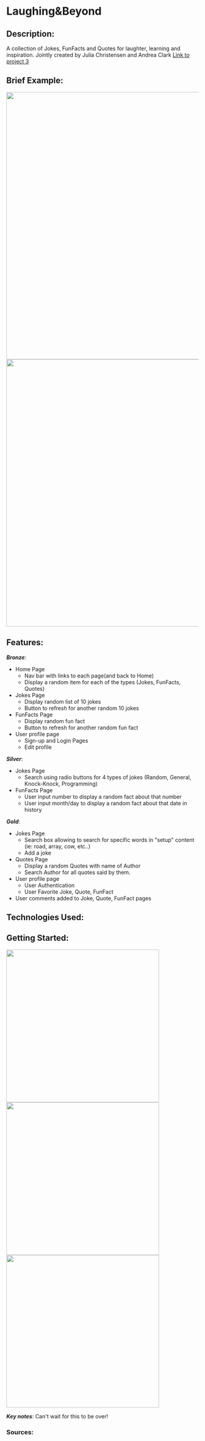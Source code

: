 # Laughing&Beyond

## Description:
A collection of Jokes, FunFacts and Quotes for laughter, learning and inspiration. 
Jointly created by Julia Christensen and Andrea Clark
[Link to project 3](https://github.com/aflack143/laughing&beyond)

## Brief Example:
<img src="https:" width="700">
<img src="https:" width="700">


## Features:
**_Bronze_**:
* Home Page
    * Nav bar with links to each page(and back to Home)
    * Display a random item for each of the types (Jokes, FunFacts, Quotes)
* Jokes Page
    * Display random list of 10 jokes
    * Button to refresh for another random 10 jokes 
* FunFacts Page
    * Display random fun fact
    * Button to refresh for another random fun fact 
* User profile page
    * Sign-up and Login Pages
    * Edit profile

**_Silver_**:
* Jokes Page
    * Search using radio buttons for 4 types of jokes (Random, General, Knock-Knock, Programming)
* FunFacts Page
    * User input number to display a random fact about that number
    * User input month/day to display a random fact about that date in history

**_Gold_**:
* Jokes Page
    * Search box allowing to search for specific words in "setup" content (ie: road, array, cow, etc..)
    * Add a joke
* Quotes Page
    * Display a random Quotes with name of Author
    * Search Author for all quotes said by them.
* User profile page
    * User Authentication
    * User Favorite Joke, Quote, FunFact
* User comments added to Joke, Quote, FunFact pages


## Technologies Used:


## Getting Started:
<img src="https:" width="400">
<img src="https:" width="400">
<img src="https:" width="400">

**_Key notes_**: 
Can't wait for this to be over!

### Sources: 